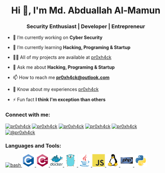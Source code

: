 <h1 align="center">Hi 👋, I'm Md. Abduallah Al-Mamun</h1>
<h3 align="center">Security Enthusiast | Developer | Entrepreneur</h3>

- 🔭 I’m currently working on **Cyber Security**

- 🌱 I’m currently learning **Hacking, Programing & Startup**

- 👨‍💻 All of my projects are available at [pr0xh4ck](https://github.com/pr0xh4ck)

- 💬 Ask me about **Hacking, Programing & Startup**

- 📫 How to reach me **pr0xh4ck@outlook.com**

- 📄 Know about my experiences [pr0xh4ck](https://pr0xh4ck.github.io)

- ⚡ Fun fact **I think I'm exception than others**

<h3 align="left">Connect with me:</h3>
<p align="left">
<a href="https://twitter.com/pr0xh4ck" target="blank"><img align="center" src="https://raw.githubusercontent.com/rahuldkjain/github-profile-readme-generator/master/src/images/icons/Social/twitter.svg" alt="pr0xh4ck" height="30" width="40" /></a>
<a href="https://linkedin.com/in/pr0xh4ck" target="blank"><img align="center" src="https://raw.githubusercontent.com/rahuldkjain/github-profile-readme-generator/master/src/images/icons/Social/linked-in-alt.svg" alt="pr0xh4ck" height="30" width="40" /></a>
<a href="https://stackoverflow.com/users/pr0xh4ck" target="blank"><img align="center" src="https://raw.githubusercontent.com/rahuldkjain/github-profile-readme-generator/master/src/images/icons/Social/stack-overflow.svg" alt="pr0xh4ck" height="30" width="40" /></a>
<a href="https://fb.com/pr0xh4ck" target="blank"><img align="center" src="https://raw.githubusercontent.com/rahuldkjain/github-profile-readme-generator/master/src/images/icons/Social/facebook.svg" alt="pr0xh4ck" height="30" width="40" /></a>
<a href="https://instagram.com/pr0xh4ck" target="blank"><img align="center" src="https://raw.githubusercontent.com/rahuldkjain/github-profile-readme-generator/master/src/images/icons/Social/instagram.svg" alt="pr0xh4ck" height="30" width="40" /></a>
<a href="https://medium.com/@pr0xh4ck" target="blank"><img align="center" src="https://raw.githubusercontent.com/rahuldkjain/github-profile-readme-generator/master/src/images/icons/Social/medium.svg" alt="@pr0xh4ck" height="30" width="40" /></a>
</p>

<h3 align="left">Languages and Tools:</h3>
<p align="left"> <a href="https://www.gnu.org/software/bash/" target="_blank"> <img src="https://www.vectorlogo.zone/logos/gnu_bash/gnu_bash-icon.svg" alt="bash" width="40" height="40"/> </a> <a href="https://www.cprogramming.com/" target="_blank"> <img src="https://raw.githubusercontent.com/devicons/devicon/master/icons/c/c-original.svg" alt="c" width="40" height="40"/> </a> <a href="https://www.w3schools.com/cpp/" target="_blank"> <img src="https://raw.githubusercontent.com/devicons/devicon/master/icons/cplusplus/cplusplus-original.svg" alt="cplusplus" width="40" height="40"/> </a> <a href="https://www.docker.com/" target="_blank"> <img src="https://raw.githubusercontent.com/devicons/devicon/master/icons/docker/docker-original-wordmark.svg" alt="docker" width="40" height="40"/> </a> <a href="https://golang.org" target="_blank"> <img src="https://raw.githubusercontent.com/devicons/devicon/master/icons/go/go-original.svg" alt="go" width="40" height="40"/> </a> <a href="https://www.java.com" target="_blank"> <img src="https://raw.githubusercontent.com/devicons/devicon/master/icons/java/java-original.svg" alt="java" width="40" height="40"/> </a> <a href="https://developer.mozilla.org/en-US/docs/Web/JavaScript" target="_blank"> <img src="https://raw.githubusercontent.com/devicons/devicon/master/icons/javascript/javascript-original.svg" alt="javascript" width="40" height="40"/> </a> <a href="https://www.linux.org/" target="_blank"> <img src="https://raw.githubusercontent.com/devicons/devicon/master/icons/linux/linux-original.svg" alt="linux" width="40" height="40"/> </a> <a href="https://www.php.net" target="_blank"> <img src="https://raw.githubusercontent.com/devicons/devicon/master/icons/php/php-original.svg" alt="php" width="40" height="40"/> </a> <a href="https://www.python.org" target="_blank"> <img src="https://raw.githubusercontent.com/devicons/devicon/master/icons/python/python-original.svg" alt="python" width="40" height="40"/> </a> </p>

